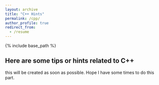 ```yaml
---
layout: archive
title: "C++ Hints"
permalink: /cpp/
author_profile: true
redirect_from:
  - /resume
---
```


{% include base_path %}

Here are some tips or hints related to C++
------
this will be created as soon as possible. Hope I have some times to do this part.
